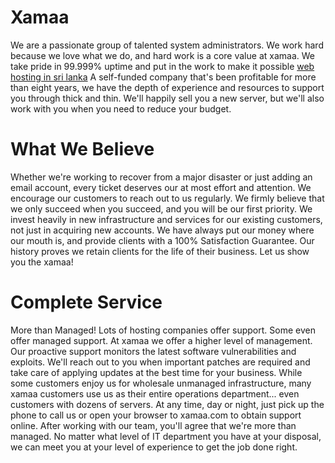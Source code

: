 # Xamaa

We are a passionate group of talented system administrators. We work hard because we love what we do, and hard work is a core value at xamaa. We take pride in 99.999% uptime and put in the work to make it possible [web hosting in sri lanka](https://www.xamaa.com/) A self-funded company that's been profitable for more than eight years, we have the depth of experience and resources to support you through thick and thin. We'll happily sell you a new server, but we'll also work with you when you need to reduce your budget.

# What We Believe

Whether we're working to recover from a major disaster or just adding an email account, every ticket deserves our at most effort and attention. We encourage our customers to reach out to us regularly. We firmly believe that we only succeed when you succeed, and you will be our first priority. We invest heavily in new infrastructure and services for our existing customers, not just in acquiring new accounts. We have always put our money where our mouth is, and provide clients with a 100% Satisfaction Guarantee. Our history proves we retain clients for the life of their business. Let us show you the xamaa!

# Complete Service

More than Managed! Lots of hosting companies offer support. Some even offer managed support. At xamaa we offer a higher level of management. Our proactive support monitors the latest software vulnerabilities and exploits. We'll reach out to you when important patches are required and take care of applying updates at the best time for your business.
While some customers enjoy us for wholesale unmanaged infrastructure, many xamaa customers use us as their entire operations department... even customers with dozens of servers. At any time, day or night, just pick up the phone to call us or open your browser to xamaa.com to obtain support online. After working with our team, you'll agree that we're more than managed. No matter what level of IT department you have at your disposal, we can meet you at your level of experience to get the job done right.
